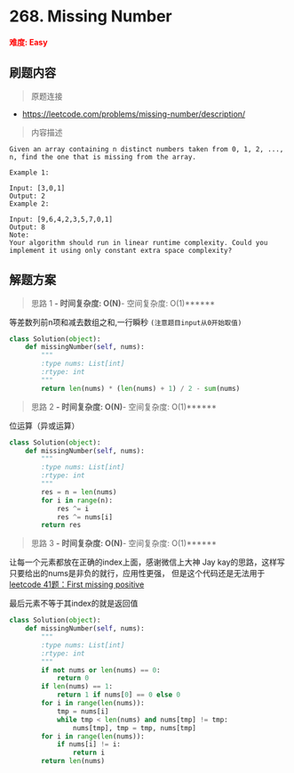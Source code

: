 # 268. Missing Number

**<font color=red>难度: Easy</font>**

## 刷题内容

> 原题连接

* https://leetcode.com/problems/missing-number/description/

> 内容描述

```
Given an array containing n distinct numbers taken from 0, 1, 2, ..., n, find the one that is missing from the array.

Example 1:

Input: [3,0,1]
Output: 2
Example 2:

Input: [9,6,4,2,3,5,7,0,1]
Output: 8
Note:
Your algorithm should run in linear runtime complexity. Could you implement it using only constant extra space complexity?
```

## 解题方案

> 思路 1
******- 时间复杂度: O(N)******- 空间复杂度: O(1)******




等差数列前n项和减去数组之和,一行瞬秒
```(注意题目input从0开始取值)```


```python
class Solution(object):
    def missingNumber(self, nums):
        """
        :type nums: List[int]
        :rtype: int
        """
        return len(nums) * (len(nums) + 1) / 2 - sum(nums)
```

> 思路 2
******- 时间复杂度: O(N)******- 空间复杂度: O(1)******

位运算（异或运算）



```python
class Solution(object):
    def missingNumber(self, nums):
        """
        :type nums: List[int]
        :rtype: int
        """
        res = n = len(nums)
        for i in range(n):
            res ^= i
            res ^= nums[i]
        return res
```

> 思路 3
******- 时间复杂度: O(N)******- 空间复杂度: O(1)******


让每一个元素都放在正确的index上面，感谢微信上大神 Jay kay的思路，这样写只要给出的nums是非负的就行，应用性更强，
但是这个代码还是无法用于[leetcode 41题：First missing positive](https://github.com/apachecn/LeetCode/blob/master/docs/Leetcode_Solutions/041._First_Missing_Positive.md)

最后元素不等于其index的就是返回值

```python
class Solution(object):
    def missingNumber(self, nums):
        """
        :type nums: List[int]
        :rtype: int
        """
        if not nums or len(nums) == 0:
            return 0
        if len(nums) == 1:
            return 1 if nums[0] == 0 else 0
        for i in range(len(nums)):
            tmp = nums[i]
            while tmp < len(nums) and nums[tmp] != tmp:
                nums[tmp], tmp = tmp, nums[tmp]
        for i in range(len(nums)):
            if nums[i] != i:
                return i
        return len(nums)
```




